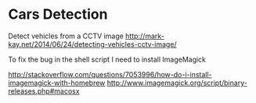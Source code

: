 # Cars Detection

Detect vehicles from a CCTV image
http://mark-kay.net/2014/06/24/detecting-vehicles-cctv-image/

To fix the bug in the shell script I need to install ImageMagick

http://stackoverflow.com/questions/7053996/how-do-i-install-imagemagick-with-homebrew
http://www.imagemagick.org/script/binary-releases.php#macosx
